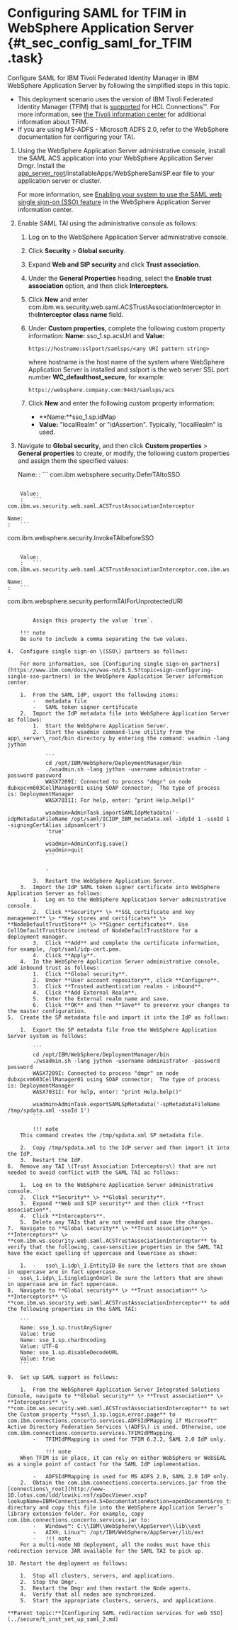 # Configuring SAML for TFIM in WebSphere Application Server {#t_sec_config_saml_for_TFIM .task}

Configure SAML for IBM Tivoli Federated Identity Manager in IBM WebSphere Application Server by following the simplified steps in this topic.

-   This deployment scenario uses the version of IBM Tivoli Federated Identity Manager \(TFIM\) that is [supported](http://www-01.ibm.com/support/docview.wss?rs=899&uid=swg27012786) for HCL Connections™. For more information, see [the Tivoli information center](http://publib.boulder.ibm.com/infocenter/tivihelp/v2r1/index.jsp?topic=%2Fcom.ibm.tivoli.fim.doc_6.2.2%2Fic%2Fic-homepage.html) for additional information about TFIM.
-   If you are using MS-ADFS - Microsoft ADFS 2.0, refer to the WebSphere documentation for configuring your TAI.

1.  Using the WebSphere Application Server administrative console, install the SAML ACS application into your WebSphere Application Server Dmgr. Install the [app\_server\_root](../plan/i_ovr_r_directory_conventions.md#app)/installableApps/WebSphereSamlSP.ear file to your application server or cluster.

    For more information, see [Enabling your system to use the SAML web single sign-on \(SSO\) feature](https://www.ibm.com/docs/en/was-nd/8.5.5?topic=swss-enabling-your-system-use-saml-web-single-sign-sso-feature) in the WebSphere Application Server information center.

2.  Enable SAML TAI using the administrative console as follows:

    1.  Log on to the WebSphere Application Server administrative console.
    2.  Click **Security** \> **Global security**.
    3.  Expand **Web and SIP security** and click **Trust association**.
    4.  Under the **General Properties** heading, select the **Enable trust association** option, and then click **Interceptors**.
    5.  Click **New** and enter com.ibm.ws.security.web.saml.ACSTrustAssociationInterceptor in the**Interceptor class name** field.
    6.  Under **Custom properties**, complete the following custom property information: **Name:** sso\_1.sp.acsUrl and **Value:**

        ```
        https://hostname:sslport/samlsps/<any URI pattern string>
        ```

        where hostname is the host name of the system where WebSphere Application Server is installed and sslport is the web server SSL port number **WC\_defaulthost\_secure**, for example:

        ```
        https://websphere.company.com:9443/samlsps/acs
        ```

    7.  Click **New** and enter the following custom property information:
        -   **Name:**sso\_1.sp.idMap
        -   **Value:** "localRealm" or "idAssertion". Typically, "localRealm" is used.
3.  Navigate to **Global security**, and then click **Custom properties** \> **General properties** to create, or modify, the following custom properties and assign them the specified values:

    Name:
    :   ```
com.ibm.websphere.security.DeferTAItoSSO
```

    Value:
    :   ```
com.ibm.ws.security.web.saml.ACSTrustAssociationInterceptor
```

    Name:
    :   ```
com.ibm.websphere.security.InvokeTAIbeforeSSO
```

    Value:
    :   ```
com.ibm.ws.security.web.saml.ACSTrustAssociationInterceptor,com.ibm.ws.security.oauth20.tai.OAuthTAI
```

    Name:
    :   ```
com.ibm.websphere.security.performTAIForUnprotectedURI
```

        Assign this property the value `true`.

    !!! note
    Be sure to include a comma separating the two values.

4.  Configure single sign-on \(SSO\) partners as follows:

    For more information, see [Configuring single sign-on partners](https://www.ibm.com/docs/en/was-nd/8.5.5?topic=sign-configuring-single-sso-partners) in the WebSphere Application Server information center.

    1.  From the SAML IdP, export the following items:
        -   metadata file
        -   SAML token signer certificate
    2.  Import the IdP metadata file into WebSphere Application Server as follows:
        1.  Start the WebSphere Application Server.
        2.  Start the wsadmin command-line utility from the app\_server\_root/bin directory by entering the command: wsadmin -lang jython

            ```
            cd /opt/IBM/WebSphere/DeploymentManager/bin
            ./wsadmin.sh -lang jython -username administrator -password password
            WASX7209I: Connected to process "dmgr" on node dubxpcvm603CellManager01 using SOAP connector;  The type of process is: DeploymentManager
            WASX7031I: For help, enter: "print Help.help()"
            
            wsadmin>AdminTask.importSAMLIdpMetadata('-idpMetadataFileName /opt/saml/ICIDP_IBM_metadata.xml -idpId 1 -ssoId 1 -signingCertAlias idpsamlcert')
            'true'
            
            wsadmin>AdminConfig.save()
            wsadmin>quit
            ```

            .

        3.  Restart the WebSphere Application Server.
    3.  Import the IdP SAML token signer certificate into WebSphere Application Server as follows:
        1.  Log on to the WebSphere Application Server administrative console.
        2.  Click **Security** \> **SSL certificate and key management** \> **Key stores and certificates** \> **NodeDefaultTrustStore** \> **Signer certificates**. Use CellDefaultTrustStore instead of NodeDefaultTrustStore for a deployment manager.
        3.  Click **Add** and complete the certificate information, for example, /opt/saml/idp-cert.pem.
        4.  Click **Apply**.
    4.  In the WebSphere Application Server administrative console, add inbound trust as follows:
        1.  Click **Global security**.
        2.  Under **User account repository**, click **Configure**.
        3.  Click **Trusted authentication realms - inbound**.
        4.  Click **Add External Realm**.
        5.  Enter the External realm name and save.
        6.  Click **OK** and then **Save** to preserve your changes to the master configuration.
5.  Create the SP metadata file and import it into the IdP as follows:

    1.  Export the SP metadata file from the WebSphere Application Server system as follows:

        ```
        cd /opt/IBM/WebSphere/DeploymentManager/bin
        ./wsadmin.sh -lang jython -username administrator -password password
        WASX7209I: Connected to process "dmgr" on node dubxpcvm603CellManager01 using SOAP connector;  The type of process is: DeploymentManager
        WASX7031I: For help, enter: "print Help.help()"
        
        wsadmin>AdminTask.exportSAMLSpMetadata('-spMetadataFileName /tmp/spdata.xml -ssoId 1')
        ```

        !!! note
    This command creates the /tmp/spdata.xml SP metadata file.

    2.  Copy /tmp/spdata.xml to the IdP server and then import it into the IdP.
    3.  Restart the IdP.
6.  Remove any TAI \(Trust Association Interceptors\) that are not needed to avoid conflict with the SAML TAI as follows:

    1.  Log on to the WebSphere Application Server administrative console.
    2.  Click **Security** \> **Global security**.
    3.  Expand **Web and SIP security** and then click **Trust association**.
    4.  Click **Interceptors**.
    5.  Delete any TAIs that are not needed and save the changes.
7.  Navigate to **Global security** \> **Trust association** \> **Interceptors** \> **com.ibm.ws.security.web.saml.ACSTrustAssociationInterceptor** to verify that the following, case-sensitive properties in the SAML TAI have the exact spelling of uppercase and lowercase as shown:

    1.  -   sso\_1.idp\_1.EntityID Be sure the letters that are shown in uppercase are in fact uppercase.
-   sso\_1.idp\_1.SingleSignOnUrl Be sure the letters that are shown in uppercase are in fact uppercase.
8.  Navigate to **Global security** \> **Trust association** \> **Interceptors** \> **com.ibm.ws.security.web.saml.ACSTrustAssociationInterceptor** to add the following properties in the SAML TAI:

    ```
    Name: sso_1.sp.trustAnySigner
    Value: true
    Name: sso_1.sp.charEncoding
    Value: UTF-8
    Name: sso_1.sp.disableDecodeURL
    Value: true
    ```

9.  Set up SAML support as follows:

    1.  From the WebSphere® Application Server Integrated Solutions Console, navigate to **Global security** \> **Trust association** \> **Interceptors** \> **com.ibm.ws.security.web.saml.ACSTrustAssociationInterceptor** to set the Custom property **sso\_1.sp.login.error.page** to com.ibm.connections.concerto.services.ADFSIdPMapping if Microsoft™ Active Directory Federation Services \(ADFS\) is used. Otherwise, use com.ibm.connections.concerto.services.TFIMIdPMapping.
        -   TFIMIdPMapping is used for TFIM 6.2.2, SAML 2.0 IdP only.

            !!! note
    When TFIM is in place, it can rely on either WebSphere or WebSEAL as a single point of contact for the SAML IdP implementation.

        -   ADFSIdPMapping is used for MS ADFS 2.0, SAML 2.0 IdP only.
    2.  Obtain the com.ibm.connections.concerto.services.jar from the [connections\_root](http://www-10.lotus.com/ldd/lcwiki.nsf/xpDocViewer.xsp?lookupName=IBM+Connections+4.5+Documentation#action=openDocument&res_title=Directory_path_conventions_ic45&content=pdcontent)/Concerto directory and copy this file into the WebSphere Application Server’s library extension folder. For example, copy com.ibm.connections.concerto.services.jar to:
        -   Windows™: C:\\IBM\\WebSphere\\AppServer\\lib\\ext
        -   AIX®, Linux™: /opt/IBM/WebSphere/AppServer/lib/ext
        -   !!! note
    For a multi-node ND deployment, all the nodes must have this redirection service JAR available for the SAML TAI to pick up.

10. Restart the deployment as follows:

    1.  Stop all clusters, servers, and applications.
    2.  Stop the Dmgr.
    3.  Restart the Dmgr and then restart the Node agents.
    4.  Verify that all nodes are synchronized.
    5.  Start the appropriate clusters, servers, and applications.

**Parent topic:**[Configuring SAML redirection services for web SSO](../secure/t_inst_set_up_saml_2.md)

